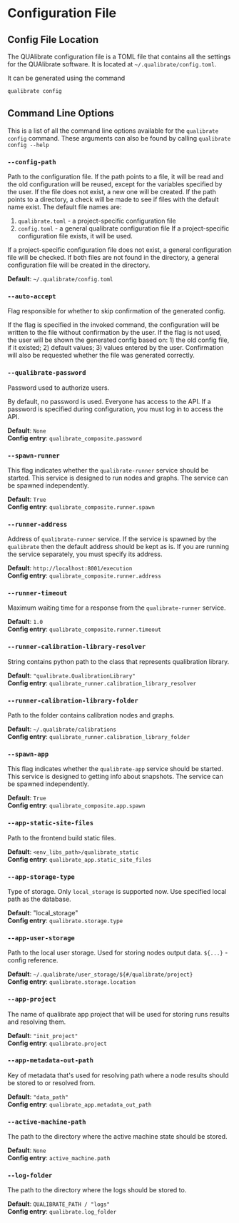# Configuration File

## Config File Location

The QUAlibrate configuration file is a TOML file that contains all the settings for the QUAlibrate software. It is located at `~/.qualibrate/config.toml`.

It can be generated using the command

```bash
qualibrate config
```

## Command Line Options
This is a list of all the command line options available for the `qualibrate config` command. These arguments can also be found by calling `qualibrate config --help`

### `--config-path` 
Path to the configuration file.
If the path points to a file, it will be read and the old configuration will be
reused, except for the variables specified by the user. If the file does not
exist, a new one will be created.
If the path points to a directory, a check will be made to see if files with the
default name exist.
The default file names are:

1. `qualibrate.toml` - a project-specific configuration file
2. `config.toml` - a general qualibrate configuration file
   If a project-specific configuration file exists, it will be used.

If a project-specific configuration file does not exist, a general configuration
file will be checked. If both files are not found in the directory, a
general configuration file will be created in the directory.

**Default**: `~/.qualibrate/config.toml`


### `--auto-accept`
Flag responsible for whether to skip confirmation of the generated config.

If the flag is specified in the invoked command, the configuration will be
written to the file without confirmation by the user.
If the flag is not used, the user will be shown the generated config based
on: 1) the old config file, if it existed; 2) default values; 3) values entered
by the user. Confirmation will also be requested whether the file was generated
correctly.

### `--qualibrate-password`

Password used to authorize users.

By default, no password is used. Everyone has access to the API.
If a password is specified during configuration, you must log in to access the API.

**Default**: `None`  
**Config entry**: `qualibrate_composite.password`


### `--spawn-runner`

This flag indicates whether the `qualibrate-runner` service should be started.
This service is designed to run nodes and graphs. The service can be spawned
independently.

**Default**: `True`  
**Config entry**: `qualibrate_composite.runner.spawn`

### `--runner-address`

Address of `qualibrate-runner` service. If the service is spawned by the
`qualibrate` then the default address should be kept as is. If you are running
the service separately, you must specify its address.

**Default**: `http://localhost:8001/execution`  
**Config entry**: `qualibrate_composite.runner.address`

### `--runner-timeout`

Maximum waiting time for a response from the `qualibrate-runner` service.

**Default**: `1.0`  
**Config entry**: `qualibrate_composite.runner.timeout`

### `--runner-calibration-library-resolver`

String contains python path to the class that represents qualibration library.

**Default**: `"qualibrate.QualibrationLibrary"`  
**Config entry**: `qualibrate_runner.calibration_library_resolver`

### `--runner-calibration-library-folder`

Path to the folder contains calibration nodes and graphs.

**Default**: `~/.qualibrate/calibrations`  
**Config entry**: `qualibrate_runner.calibration_library_folder`

### `--spawn-app`

This flag indicates whether the `qualibrate-app` service should be started.
This service is designed to getting info about snapshots. The service can be
spawned independently.

**Default**: `True`  
**Config entry**: `qualibrate_composite.app.spawn`

### `--app-static-site-files`

Path to the frontend build static files.

**Default**: `<env_libs_path>/qualibrate_static`  
**Config entry**: `qualibrate_app.static_site_files`

### `--app-storage-type`

Type of storage. Only `local_storage` is supported now. Use specified local
path as the database.

**Default**: "local_storage"  
**Config entry**: `qualibrate.storage.type`

### `--app-user-storage`

Path to the local user storage. Used for storing nodes output data.
`${...}` - config reference.

**Default**: `~/.qualibrate/user_storage/${#/qualibrate/project}`  
**Config entry**: `qualibrate.storage.location`

### `--app-project`

The name of qualibrate app project that will be used for storing runs results
and resolving them.

**Default**: `"init_project"`  
**Config entry**: `qualibrate.project`

### `--app-metadata-out-path`

Key of metadata that's used for resolving path where a node results should be 
stored to or resolved from.

**Default**: `"data_path"`  
**Config entry**: `qualibrate_app.metadata_out_path`

### `--active-machine-path`

The path to the directory where the active machine state should be stored. 

**Default**: `None`  
**Config entry**: `active_machine.path`

### `--log-folder`

The path to the directory where the logs should be stored to.

**Default**: `QUALIBRATE_PATH / "logs"`  
**Config entry**: `qualibrate.log_folder`

